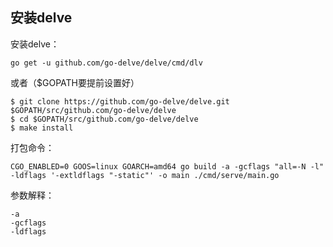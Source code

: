 
## 安装delve

安装delve：

    go get -u github.com/go-delve/delve/cmd/dlv

或者（$GOPATH要提前设置好）

    $ git clone https://github.com/go-delve/delve.git $GOPATH/src/github.com/go-delve/delve
    $ cd $GOPATH/src/github.com/go-delve/delve
    $ make install



打包命令：

    CGO_ENABLED=0 GOOS=linux GOARCH=amd64 go build -a -gcflags "all=-N -l" -ldflags '-extldflags "-static"' -o main ./cmd/serve/main.go

参数解释：

    -a
    -gcflags
    -ldflags
    




